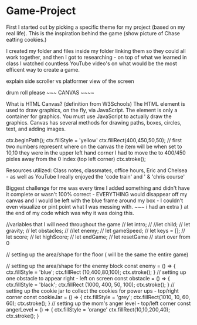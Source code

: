 # Game-Project

First I started out by picking a specific theme for my project (based on my real life). This is the inspiration behind the game (show picture of Chase eatting cookies.)

I created my folder and files inside my folder linking them so they could all work together, and then I got to researching - on top of what we learned in class I watched countless YouTube video's on what would be the most efficent way to create a game. 

explain side scroller vs platformer view of the screen 



drum roll please ~~~ CANVAS ~~~~

What is HTML Canvas? (definition from W3Schools)
The HTML <canvas> element is used to draw graphics, on the fly, via JavaScript.
The <canvas> element is only a container for graphics. You must use JavaScript to actually draw the graphics.
Canvas has several methods for drawing paths, boxes, circles, text, and adding images.


ctx.beginPath();
ctx.fillStyle = 'yellow'
ctx.fillRect(400,450,50,50);  // first two numbers represent where on the canvas the item will be when set to 10,10 they were in the upper left hand corner
I had to move the to 400/450 pixles away from the 0 index (top left corner)
ctx.stroke();


Resources utilized: Class notes, classmates, office hours, Eric and Chelsea - as well as YouTube I really enjoyed the 'code train' and ' & 'chris course' 

Biggest challenge for me was every time I added something and didn't have it complete or wasn't 100% correct - EVERYTHING would disappear off my canvas and I would be left with the 
blue frame around my box - I couldn't even visualize or pint point what I was messing with. ~~~ i had an extra } at the end of my code which was why it was doing this.

//variables that I will need throughout the game 
// let intro;
// //let child;
// let gravity;
// let obstacles;
// //let enemy;
// let gameSpeed;
// let keys = [];
// let score;
// let highScore;
// let endGame; 
// let resetGame // start over from 0 

// setting up the area/shape for the floor ( will be the same the entire game)


// setting up the area/shape for the enemy block
const enemy = () => {
ctx.fillStyle = 'blue';
ctx.fillRect (10,400,80,100);
ctx.stroke();
}
// setting up one obstacle to appear right - left on screen 
const obstacle = () => {
ctx.fillStyle = 'black';
ctx.fillRect (1000, 400, 50, 100);
ctx.stroke();
}
// setting up the cookie jar to collect the cookies for power ups - top/right corner
const cookieJar = () => {
ctx.fillStyle = 'grey';
ctx.fillRect(1010, 10, 60, 60);
ctx.stroke();
}
// setting up the mom's anger level - top/left corner
const angerLevel = () => {
ctx.fillStyle = 'orange'
ctx.fillRect(10,10,200,40);
ctx.stroke();
}
